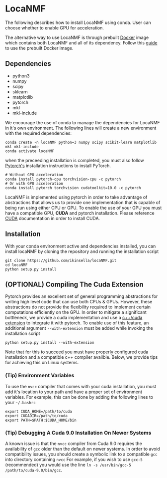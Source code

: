 # LocaNMF

The following describes how to install LocaNMF using conda. User can choose whether to enable 
GPU for acceleration.

The alternative way to use LocaNMF 
is through prebuilt [Docker](https://www.docker.com/why-docker) image which contains 
both LocaNMF and all of its 
dependency. Follow this [guide](https://github.com/ikinsella/locaNMF/blob/container/README-docker.md) to use 
the prebuilt Docker image. 

## Dependencies

- python3
- numpy
- scipy
- sklearn
- matplotlib
- pytorch
- mkl
- mkl-include

We encourage the use of conda to manage the dependencies for LocaNMF in it's own environment. 
The following lines will create a new environment with the required dependencies:
```
conda create -n locaNMF python=3 numpy scipy scikit-learn matplotlib mkl mkl-include
conda activate locaNMF
```
when the preceeding installation is completed, you must also follow [Pytorch's](https://pytorch.org/) 
installation instructions to install PyTorch. 

```
# Without GPU acceleration
conda install pytorch-cpu torchvision-cpu -c pytorch
# Or with GPU acceleration
conda install pytorch torchvision cudatoolkit=10.0 -c pytorch
```

LocaNMF is implemented using pytorch in order to take advantage of abstractions that allows us to provide one implementation 
that is capable of being run using either CPU or GPU. 
To enable the use of your GPU you must have a compatible GPU, **CUDA** and pytorch installation.
Please reference [CUDA](https://developer.nvidia.com/cuda-zone) documentation in order to install CUDA.

## Installation

With your conda environment active and dependencies installed, you can install locaNMF by cloning the repository and running the installation script
```
git clone https://github.com/ikinsella/locaNMF.git
cd locaNMF
python setup.py install
```

## (OPTIONAL) Compiling The Cuda Extension

Pytorch provides an excellent set of general programming abstractions for writing high level code that can use both CPUs & GPUs.
However, these abstractions do not provide the flexibility required to implement certain computations efficiently on the GPU.
In order to mitigate a significant bottleneck, we provide a cuda implementation and use a [c++/cuda extension](https://pytorch.org/tutorials/advanced/cpp_extension.html) to integrate it with pytorch.
To enable use of this feature, an additional argument ```--with-extension``` must be added while invoking the installation script

```python setup.py install --with-extension```

Note that for this to succeed you must have properly configured cuda installation and a compatible c++ compiler availble. 
Below, we provide tips for achieving this on Linux systems.

### (Tip) Environment Variables

To use the ```nvcc``` compiler that comes with your cuda installation, you must add it's location to your path and have a proper set of environment variables. 
For example, this can be done by adding the following lines to your ```~/.bashrc```

```
export CUDA_HOME=/path/to/cuda
export CUDADIR=/path/to/cuda
export PATH=$PATH:$CUDA_HOME/bin
```
### (Tip) Debugging A Cuda 9.0 Installation On Newer Systems

A known issue is that the ```nvcc``` compiler from Cuda 9.0 requires the availability of ```gcc``` older than the default on newer systems.
In order to avoid compatibility issues, you should create a symbolic link to a compatible ```gcc``` into directory containing ```nvcc``` 
For example, if you wish to use ```gcc-5``` (recommended) you would use the line 
```ln -s /usr/bin/gcc-5 /path/to/cuda-9.0/bin/gcc```.
